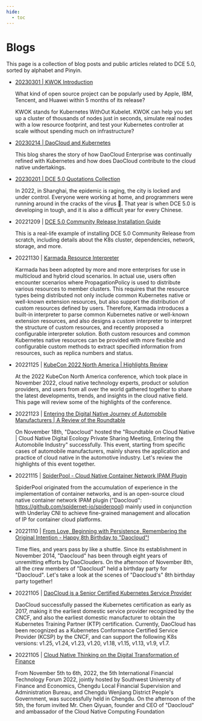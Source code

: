 ```yaml
---
hide:
  - toc
---
```


# Blogs

This page is a collection of blog posts and public articles related to DCE 5.0, sorted by alphabet and Pinyin.

- [20230301 | KWOK Introduction](./kwok.md)

    What kind of open source project can be popularly used by Apple, IBM, Tencent, and Huawei within 5 months of its release?

    KWOK stands for Kubernetes WithOut Kubelet.
    KWOK can help you set up a cluster of thousands of nodes just in seconds,
    simulate real nodes with a low resource footprint, and test your Kubernetes
    controller at scale without spending much on infrastructure?

- [20230214 | DaoCloud and Kubernetes](./daocloud_k8s.md)

    This blog shares the story of how DaoCloud Enterprise was continually refined with Kubernetes and how does DaoCloud contribute to the cloud native undertakings.

- [20230201 | DCE 5.0 Quotations Collection](./peter.md)

    In 2022, in Shanghai, the epidemic is raging, the city is locked and under control. Everyone were working at home, and programmers were running around in the cracks of the virus 🦠. That year is when DCE 5.0 is developing in tough, and it is also a difficult year for every Chinese.

- 20221209 | [DCE 5.0 Community Release Installation Guide](./dce5-install1209.md)

    This is a real-life example of installing DCE 5.0 Community Release from scratch, including details about the K8s cluster, dependencies, network, storage, and more.

- 20221130 | [Karmada Resource Interpreter](https://mp.weixin.qq.com/s/DLDmWRmhM_gMVg1qGnj_fA)

    Karmada has been adopted by more and more enterprises for use in multicloud and hybrid cloud scenarios. In actual use, users often encounter scenarios where PropagationPolicy is used to distribute various resources to member clusters. This requires that the resource types being distributed not only include common Kubernetes native or well-known extension resources, but also support the distribution of custom resources defined by users. Therefore, Karmada introduces a built-in interpreter to parse common Kubernetes native or well-known extension resources, and also designs a custom interpreter to interpret the structure of custom resources, and recently proposed a configurable interpreter solution. Both custom resources and common Kubernetes native resources can be provided with more flexible and configurable custom methods to extract specified information from resources, such as replica numbers and status.

- 20221125 | [KubeCon 2022 North America | Highlights Review](https://mp.weixin.qq.com/s/HIxBZjCK8ofCN6C5KRY25w)

    At the 2022 KubeCon North America conference, which took place in November 2022, cloud native technology experts, product or solution providers, and users from all over the world gathered together to share the latest developments, trends, and insights in the cloud native field. This page will review some of the highlights of the conference.

- 20221123 | [Entering the Digital Native Journey of Automobile Manufacturers | A Review of the Roundtable](https://mp.weixin.qq.com/s/1leu7b8KQw9pcqma8A_cuw)

    On November 18th, "Daocloud" hosted the "Roundtable on Cloud Native | Cloud Native Digital Ecology Private Sharing Meeting, Entering the Automobile Industry" successfully. This event, starting from specific cases of automobile manufacturers, mainly shares the application and practice of cloud native in the automotive industry. Let's review the highlights of this event together.

- 20221115 | [SpiderPool - Cloud Native Container Network IPAM Plugin](https://mp.weixin.qq.com/s/r6YiuUBGD2KmmMOxl26X6A)

    SpiderPool originated from the accumulation of experience in the implementation of container networks, and is an open-source cloud native container network IPAM plugin ("Daocloud": https://github.com/spidernet-io/spiderpool) mainly used in conjunction with Underlay CNI to achieve fine-grained management and allocation of IP for container cloud platforms.

- 20221110 | [From Love, Beginning with Persistence, Remembering the Original Intention - Happy 8th Birthday to "Daocloud"!](https://mp.weixin.qq.com/s/4cYUXtZFc3tIjzphVRCSLg)

    Time flies, and years pass by like a shuttle. Since its establishment in November 2014, "Daocloud" has been through eight years of unremitting efforts by DaoClouders. On the afternoon of November 8th, all the crew members of "Daocloud" held a birthday party for "Daocloud". Let's take a look at the scenes of "Daocloud's" 8th birthday party together!

- 20221105 | [DaoCloud is a Senior Certified Kubernetes Service Provider](./kcsp.md)

    DaoCloud successfully passed the Kubernetes certification as early as 2017, making it the earliest domestic service provider recognized by the CNCF, and also the earliest domestic manufacturer to obtain the Kubernetes Training Partner (KTP) certification. Currently, DaoCloud has been recognized as a Kubernetes Conformance Certified Service Provider (KCSP) by the CNCF, and can support the following K8s versions: v1.25, v1.24, v1.23, v1.20, v1.18, v1.15, v1.13, v1.9, v1.7.

- 20221105 | [Cloud Native Thinking on the Digital Transformation of Finance](https://mp.weixin.qq.com/s/9BggFRr0aoEzzmemXplRWg)

    From November 5th to 6th, 2022, the 5th International Financial Technology Forum 2022, jointly hosted by Southwest University of Finance and Economics, Chengdu Local Financial Supervision and Administration Bureau, and Chengdu Wenjiang District People's Government, was successfully held in Chengdu. On the afternoon of the 5th, the forum invited Mr. Chen Qiyuan, founder and CEO of "Daocloud" and ambassador of the Cloud Native Computing Foundation
